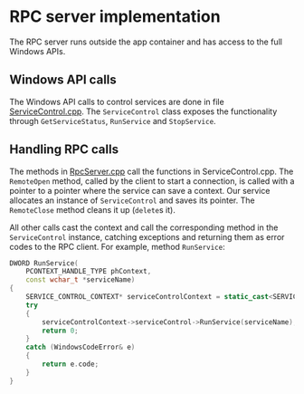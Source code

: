 # RPC server implementation

The RPC server runs outside the app container and has access to the full Windows APIs.

## Windows API calls

The Windows API calls to control services are done in file [ServiceControl.cpp](../ServiceControl.cpp). The `ServiceControl` class exposes the functionality through `GetServiceStatus`,
`RunService` and `StopService`.

## Handling RPC calls

The methods in [RpcServer.cpp](../Service/Server/RpcServer.cpp) call the functions in ServiceControl.cpp. The `RemoteOpen` method, called by the client to start a connection, is called with a pointer to a pointer where the service can save a context. Our service allocates an instance of `ServiceControl` and saves its pointer. The `RemoteClose` method cleans it up (`delete`s it).

All other calls cast the context and call the corresponding method in the `ServiceControl` instance, catching exceptions and returning them as error codes to the RPC client. For example, method `RunService`:

```cpp
DWORD RunService(
    PCONTEXT_HANDLE_TYPE phContext,
    const wchar_t *serviceName)
{
    SERVICE_CONTROL_CONTEXT* serviceControlContext = static_cast<SERVICE_CONTROL_CONTEXT *>(phContext);
    try
    {
        serviceControlContext->serviceControl->RunService(serviceName);
        return 0;
    }
    catch (WindowsCodeError& e)
    {
        return e.code;
    }
}
```
